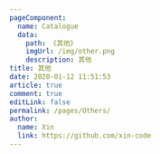 ```yaml
---
pageComponent: 
  name: Catalogue
  data: 
    path: 《其他》
    imgUrl: /img/other.png
    description: 其他
title: 其他
date: 2020-01-12 11:51:53
article: true
comment: true
editLink: false
permalink: /pages/Others/
author: 
  name: Xin
  link: https://github.com/xin-code
---
```


<br />